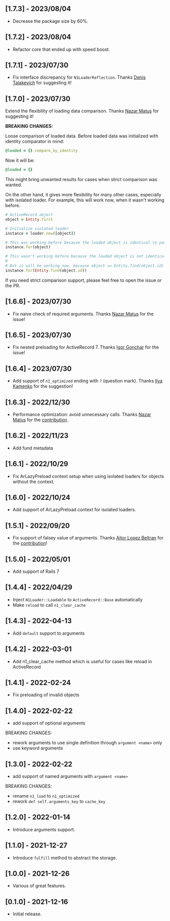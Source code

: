 ## [1.7.3] - 2023/08/04

- Decrease the package size by 60%. 

## [1.7.2] - 2023/08/04

- Refactor core that ended up with speed boost.

## [1.7.1] - 2023/07/30

- Fix interface discrepancy for `N1LoaderReflection`. Thanks [Denis Talakevich](https://github.com/senid231) for suggesting it!

## [1.7.0] - 2023/07/30

Extend the flexibility of loading data comparison. Thanks [Nazar Matus](https://github.com/FunkyloverOne) for suggesting it! 

**BREAKING CHANGES:**

Loose comparison of loaded data. Before loaded data was initialized with identity comparator in mind:

```ruby
@loaded = {}.compare_by_identity
```

Now it will be:

```ruby
@loaded = {}
```

This might bring unwanted results for cases when strict comparison was wanted. 

On the other hand, it gives more flexibility for many other cases, especially with isolated loader.
For example, this will work now, when it wasn't working before.

```ruby
# ActiveRecord object
object = Entity.first

# Initialize isolated loader
instance = loader.new([object])

# This was working before because the loaded object is identical to passed object by `#object_id`
instance.for(object)

# This wasn't working before because the loaded object is not identical to passed one by `#object_id`
# 
# But it will be working now, because object == Entity.find(object.id)
instance.for(Entity.find(object.id))
```

If you need strict comparison support, please feel free to open the issue or the PR.

## [1.6.6] - 2023/07/30

- Fix naive check of required arguments. Thanks [Nazar Matus](https://github.com/FunkyloverOne) for the issue!

## [1.6.5] - 2023/07/30

- Fix nested preloading for ActiveRecord 7. Thanks [Igor Gonchar](https://github.com/gigorok) for the issue!

## [1.6.4] - 2023/07/30

- Add support of `n1_optimized` ending with `?` (question mark). Thanks [Ilya Kamenko](https://github.com/Galathius) for the suggestion!

## [1.6.3] - 2022/12/30

- Performance optimization: avoid unnecessary calls. Thanks [Nazar Matus](https://github.com/FunkyloverOne) for the [contribution](https://github.com/djezzzl/n1_loader/pull/33).

## [1.6.2] - 2022/11/23

- Add fund metadata

## [1.6.1] - 2022/10/29

- Fix ArLazyPreload context setup when using isolated loaders for objects without the context.

## [1.6.0] - 2022/10/24

- Add support of ArLazyPreload context for isolated loaders.

## [1.5.1] - 2022/09/20

- Fix support of falsey value of arguments. Thanks [Aitor Lopez Beltran](https://github.com/aitorlb) for the [contribution](https://github.com/djezzzl/n1_loader/pull/23)!

## [1.5.0] - 2022/05/01

- Add support of Rails 7

## [1.4.4] - 2022/04/29

- Inject `N1Loader::Loadable` to `ActiveRecord::Base` automatically
- Make `reload` to call `n1_clear_cache`

## [1.4.3] - 2022-04-13

- Add `default` support to arguments

## [1.4.2] - 2022-03-01

- Add n1_clear_cache method which is useful for cases like reload in ActiveRecord

## [1.4.1] - 2022-02-24

- Fix preloading of invalid objects

## [1.4.0] - 2022-02-22

- add support of optional arguments

BREAKING CHANGES:
- rework arguments to use single definition through `argument <name>` only
- use keyword arguments

## [1.3.0] - 2022-02-22

- add support of named arguments with `argument <name>`

BREAKING CHANGES:
- rename `n1_load` to `n1_optimized`
- rework `def self.arguments_key` to `cache_key`

## [1.2.0] - 2022-01-14

- Introduce arguments support.

## [1.1.0] - 2021-12-27

- Introduce `fulfill` method to abstract the storage.

## [1.0.0] - 2021-12-26

- Various of great features.

## [0.1.0] - 2021-12-16

- Initial release.
